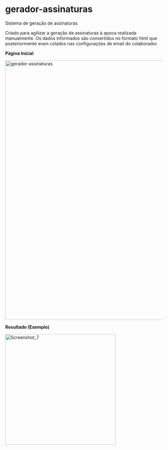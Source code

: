 # gerador-assinaturas
Sistema de geração de assinaturas

Criado para agilizar a geração de assinaturas à apoca realizada manualmente. Os dados informados são convertidos no formato html que posteriormente eram colados nas configurações de email do colaborador. 

<b>Página Inicial</b>

<img width="827" alt="gerador-assinaturas" src="https://user-images.githubusercontent.com/11899400/76424513-1a3a8900-6387-11ea-9f0d-135a1625451f.png">

<b>Resultado (Exemplo)</b>

<img width="353" alt="Screenshot_7" src="https://user-images.githubusercontent.com/11899400/76424599-376f5780-6387-11ea-9f1d-c28996dc0adc.png">
